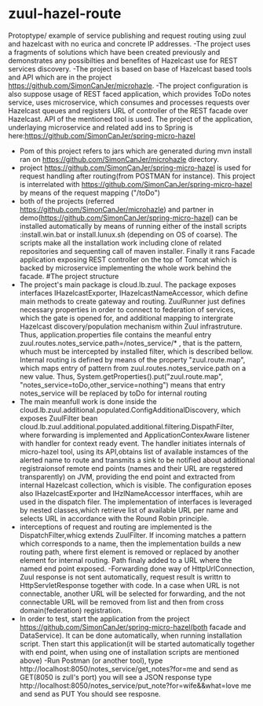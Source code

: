 # zuul-hazel-route
Protoptype/ example of  service publishing and request routing using zuul and hazelcast with no eurica
 and concrete IP addresses.
 -The project uses a fragments of solutions  which have been created previously and demonstrates any possibilties
 and benefites of Hazelcast use for REST services discovery.
  -The project is based on base of Hazelcast based tools and API which are in the project https://github.com/SimonCanJer/microhazle.
  -The project configuration is also suppose usage of REST faced application, which provides ToDo notes service, uses
 microservice, which consumes and processes requests over Hazelcast queues and registers URL of controller of the REST 
 facade over Hazelcast. API of the mentioned tool is used. The project of the application, underlaying microservice and related add ins
 to Spring is here:https://github.com/SimonCanJer/spring-micro-hazel
 - Pom of this project refers to jars which are generated during mvn install ran on  https://github.com/SimonCanJer/microhazle directory.
 - project https://github.com/SimonCanJer/spring-micro-hazel is used for  request handling after routing(from POSTMAN for instance). This project is
 interrelated with https://github.com/SimonCanJer/spring-micro-hazel by means of the request mapping ("/toDo")
 - both of the projects (referred https://github.com/SimonCanJer/microhazle) and partner in demo(https://github.com/SimonCanJer/spring-micro-hazel) can be installed
 automatically by means of running either of  the install scripts
 :install.win.bat or install.lunux.sh (depending on OS of coarse). The scripts make all the installation work including
 clone of related repositories and sequenting call of maven installer. Finally it rans Facade application exposing
 REST controller on the top of Tomcat which is backed by microservice implementing the whole work behind the facade.
 #The project structure 
  - The project's main package is cloud.lb.zuul. The package exposes interfaces IHazelcastExporter, IHazelcastNameAccessor, which define main methods
  to create gateway and routing. ZuulRunner just defines necessary properties in order to connect to federation of services, which the gate is opened for, and
  additional mapping to intergrate Hazelcast discovery/population mechanism within Zuul infrastruture. Thus, application.properties file
  contains the meanful entry zuul.routes.notes_service.path=/notes_service/* , that is the pattern, whuch must be intercepted by installed filter, which is described
  bellow. Internal routing is defined by means of the property "zuul.route.map",  which maps entry of pattern from zuul.routes.notes_service.path on a new value. Thus, System.getProperties().put("zuul.route.map",
  "notes_service=toDo,other_service=nothing") means that entry notes_service will be replaced by toDo for internal routing
  - The main meanfull work is done inside the cloud.lb.zuul.additional.populated.ConfigAdditionalDiscovery, which exposes ZuulFilter bean
  cloud.lb.zuul.additional.populated.additional.filtering.DispathFilter, where forwarding is implemented and ApplicationContexAware listener with handler for
  context ready event. The handler initiates internals of micro-hazel tool, using its API,obtains list of available instamces of the
  alerted name to route and transmits a sink to be notified about additional registraionsof remote end points (names and their URL are regstered transparently)
  on JVM, providing the end point and extracted from internal Hazelcast collection, which is visible. The configuration eposes also
  IHazelcastExporter and IHzlNameAccessor interffaces, whih are used in the dispatch filer.
  The implementation of interfaces is leveraged by nested classes,which retrieve list of available
  URL per name and selects URL in accordance with the Round Robin principle. 
 - interceptions of request and routing are implemented is the DispatchFilter,whicg extends ZuulFilter.
 If incoming  matches a pattern which corresponds to a name, then  the implementation builds a new routing 
 path, where first element is removed or replaced by another element for internal routing. Path finaly added to a URL where the named end point exposed.
 -Forwarding done way of HttpUrlConnection, Zuul response is not sent automatically, request result is writtn to HttpServletResponse together with code.
 In a case when URL is not connectable, another URL will be selected for forwarding, and the not connectable URL
 will be removed from list and then from cross domain(federation) registration.
 - In order to test, start the application from the project https://github.com/SimonCanJer/spring-micro-hazel(both facade and DataService).
 It can be done automatically, when running installation script. Then start this application(it will be started automatically together with end point, when using
 one of installation scripts are mentioned above)
 -Run Postman (or another tool),
  type http://localhost:8050/notes_service/get_notes?for=me and send as GET(8050 is zull's port)
  you will see a JSON response
  type http://localhost:8050/notes_service/put_note?for=wife&&what=love me and send as PUT
  You should see resposne.
  
  

 
  
 
